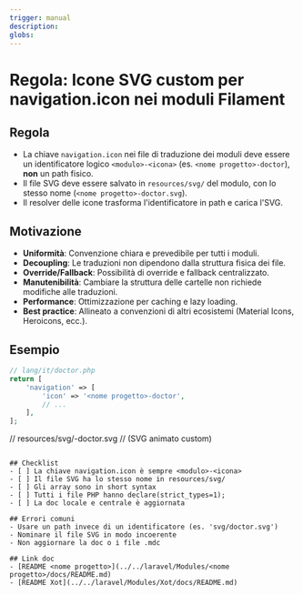 ```yaml
---
trigger: manual
description:
globs:
---
```

# Regola: Icone SVG custom per navigation.icon nei moduli Filament

## Regola
- La chiave `navigation.icon` nei file di traduzione dei moduli deve essere un identificatore logico `<modulo>-<icona>` (es. `<nome progetto>-doctor`), **non** un path fisico.
- Il file SVG deve essere salvato in `resources/svg/` del modulo, con lo stesso nome (`<nome progetto>-doctor.svg`).
- Il resolver delle icone trasforma l'identificatore in path e carica l'SVG.

## Motivazione
- **Uniformità**: Convenzione chiara e prevedibile per tutti i moduli.
- **Decoupling**: Le traduzioni non dipendono dalla struttura fisica dei file.
- **Override/Fallback**: Possibilità di override e fallback centralizzato.
- **Manutenibilità**: Cambiare la struttura delle cartelle non richiede modifiche alle traduzioni.
- **Performance**: Ottimizzazione per caching e lazy loading.
- **Best practice**: Allineato a convenzioni di altri ecosistemi (Material Icons, Heroicons, ecc.).

## Esempio
```php
// lang/it/doctor.php
return [
    'navigation' => [
        'icon' => '<nome progetto>-doctor',
        // ...
    ],
];
```
// resources/svg/<nome progetto>-doctor.svg
// (SVG animato custom)
```

## Checklist
- [ ] La chiave navigation.icon è sempre <modulo>-<icona>
- [ ] Il file SVG ha lo stesso nome in resources/svg/
- [ ] Gli array sono in short syntax
- [ ] Tutti i file PHP hanno declare(strict_types=1);
- [ ] La doc locale e centrale è aggiornata

## Errori comuni
- Usare un path invece di un identificatore (es. 'svg/doctor.svg')
- Nominare il file SVG in modo incoerente
- Non aggiornare la doc o i file .mdc

## Link doc
- [README <nome progetto>](../../laravel/Modules/<nome progetto>/docs/README.md)
- [README Xot](../../laravel/Modules/Xot/docs/README.md)

